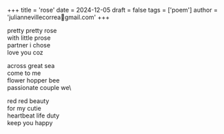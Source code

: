 +++
title = 'rose'
date = 2024-12-05
draft = false
tags = ['poem']
author = 'juliannevillecorrea🐞gmail.com'
+++

pretty pretty rose\
with little prose\
partner i chose\
love you coz

across great sea\
come to me\
flower hopper bee\
passionate couple we\ 

red red beauty\
for my cutie\
heartbeat life duty\
keep you happy
